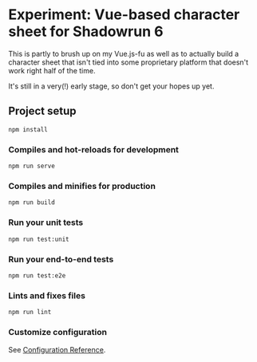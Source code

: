 # Experiment: Vue-based character sheet for Shadowrun 6

This is partly to brush up on my Vue.js-fu as well as to actually build
a character sheet that isn't tied into some proprietary platform that
doesn't work right half of the time.

It's still in a very(!) early stage, so don't get your hopes up yet.

## Project setup
```
npm install
```

### Compiles and hot-reloads for development
```
npm run serve
```

### Compiles and minifies for production
```
npm run build
```

### Run your unit tests
```
npm run test:unit
```

### Run your end-to-end tests
```
npm run test:e2e
```

### Lints and fixes files
```
npm run lint
```

### Customize configuration
See [Configuration Reference](https://cli.vuejs.org/config/).
